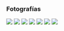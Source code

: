 
### Fotografías

<a href="fotos-guillermo/20.jpg"><img class="contenido-imagen" src="fotos-guillermo/20-previa.jpg"></a>
<a href="fotos-guillermo/75.jpg"><img class="contenido-imagen" src="fotos-guillermo/75-previa.jpg"></a>
<a href="fotos-guillermo/86.jpg"><img class="contenido-imagen" src="fotos-guillermo/86-previa.jpg"></a>
<a href="fotos-guillermo/88.jpg"><img class="contenido-imagen" src="fotos-guillermo/88-previa.jpg"></a>
<a href="fotos-guillermo/89.jpg"><img class="contenido-imagen" src="fotos-guillermo/89-previa.jpg"></a>
<a href="fotos-guillermo/90.jpg"><img class="contenido-imagen" src="fotos-guillermo/90-previa.jpg"></a>
<a href="fotos-guillermo/91.jpg"><img class="contenido-imagen" src="fotos-guillermo/91-previa.jpg"></a>
